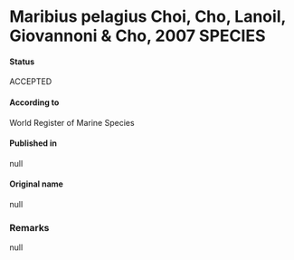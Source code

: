 Maribius pelagius Choi, Cho, Lanoil, Giovannoni & Cho, 2007 SPECIES
=======

#### Status
ACCEPTED

#### According to
World Register of Marine Species

#### Published in
null

#### Original name
null

### Remarks
null